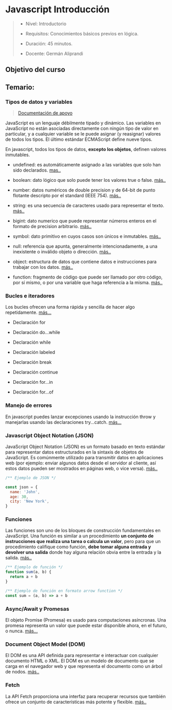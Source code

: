 # Javascript Introducción

> - Nivel: Introductorio
>
> - Requisitos: Conocimientos básicos previos en lógica.
>
> - Duración: 45 minutos.
>
> - Docente: Germán Aliprandi

## Objetivo del curso

## Temario:

### Tipos de datos y variables

> [Documentación de apoyo](https://developer.mozilla.org/es/docs/Web/JavaScript/Data_structures)

JavaScript es un lenguaje débilmente tipado y dinámico. Las variables en JavaScript no están asociadas directamente con ningún tipo de valor en particular, y a cualquier variable se le puede asignar (y reasignar) valores de todos los tipos. El último estándar ECMAScript define nueve tipos.

En javascript, todos los tipos de datos, **excepto los objetos**, definen valores inmutables.

- undefined: es automáticamente asignado a las variables que solo han sido declarados. [mas..](https://en.wikipedia.org/wiki/Undefined_value)

- boolean: dato lógico que solo puede tener los valores true o false. [más..](https://es.wikipedia.org/wiki/Tipo_de_dato_l%C3%B3gico)

- number: datos numéricos de double precision y de 64-bit de punto flotante descripto por el standard (IEEE 754). [más..](https://developer.mozilla.org/es/docs/Glossary/es.wikipedia.org/wiki/Tipo_de_dato#Num.C3.A9ricos)

- string: es una secuencia de caracteres usado para representar el texto. [más..](http://es.wikipedia.org/wiki/Cadena_de_caracteres)

- bigint: dato numerico que puede representar números enteros en el formato de precision arbitrario. [más..](https://developer.mozilla.org/en-US/docs/Web/JavaScript/Data_structures#bigint_type)

- symbol: dato primitivo en cuyos casos son únicos e inmutables. [más..](http://en.wikipedia.org/wiki/Symbol_%28programming%29)

- null: referencia que apunta, generalmente intencionadamente, a una inexistente o inválido objeto o dirección. [más..](https://es.wikipedia.org/wiki/Puntero_%28inform%C3%A1tica%29#Puntero_nulo)

- object: estructura de datos que contiene datos e instrucciones para trabajar con los datos. [más..](https://developer.mozilla.org/en-US/docs/Web/JavaScript/Data_structures#Objects)

- function: fragmento de código que puede ser llamado por otro código, por sí mismo, o por una variable que haga referencia a la misma. [más..](https://developer.mozilla.org/es/docs/Glossary/Function)

### Bucles e iteradores

Los bucles ofrecen una forma rápida y sencilla de hacer algo repetidamente. [más...](https://developer.mozilla.org/es/docs/Web/JavaScript/Guide/Loops_and_iteration)

- Declaración for

- Declaración do...while

- Declaración while

- Declaración labeled

- Declaración break

- Declaración continue

- Declaración for...in

- Declaración for...of

### Manejo de errores

En javascript puedes lanzar excepciones usando la instrucción throw y manejarlas usando las declaraciones try...catch. [más...](https://developer.mozilla.org/es/docs/Web/JavaScript/Guide/Control_flow_and_error_handling)

### Javascript Object Notation (JSON)

JavaScript Object Notation (JSON) es un formato basado en texto estándar para representar datos estructurados en la sintaxis de objetos de JavaScript. Es comúnmente utilizado para transmitir datos en aplicaciones web (por ejemplo: enviar algunos datos desde el servidor al cliente, así estos datos pueden ser mostrados en páginas web, o vice versa). [más..](https://developer.mozilla.org/es/docs/Learn/JavaScript/Objects/JSON)

```js
/** Ejemplo de JSON */

const json = {
  name: 'John',
  age: 30,
  city: 'New York',
}
```

### Funciones

Las funciones son uno de los bloques de construcción fundamentales en JavaScript. Una función es similar a un procedimiento **un conjunto de instrucciones que realiza una tarea o calcula un valor**, pero para que un procedimiento califique como función, **debe tomar alguna entrada y devolver una salida** donde hay alguna relación obvia entre la entrada y la salida. [más..](https://developer.mozilla.org/es/docs/Web/JavaScript/Guide/Functions)

```js
/** Ejemplo de función */
function sum(a, b) {
  return a + b
}

/** Ejemplo de función en formato arrow function */
const sum = (a, b) => a + b
```

### Async/Await y Promesas

El objeto Promise (Promesa) es usado para computaciones asíncronas. Una promesa representa un valor que puede estar disponible ahora, en el futuro, o nunca. [más...](https://developer.mozilla.org/es/docs/Web/JavaScript/Reference/Statements/async_function)

### Document Object Model (DOM)

El DOM es una API definida para representar e interactuar con cualquier documento HTML o XML. El DOM es un modelo de documento que se carga en el navegador web y que representa el documento como un árbol de nodos. [más..](https://developer.mozilla.org/es/docs/Glossary/DOM)

### Fetch

La API Fetch proporciona una interfaz para recuperar recursos que también ofrece un conjunto de características más potente y flexible. [más..](https://developer.mozilla.org/es/docs/Web/API/Fetch_API)
